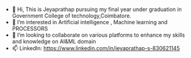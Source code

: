 - 👋 Hi, This is Jeyaprathap pursuing my final year under graduation in Government College of technology,Coimbatore.
- 👀 I’m interested in Artificial intelligence , Machine learning and PROCESSORS 
- 💞️ I’m looking to collaborate on various platforms to enhance my skills and knowledge on AI&ML domain
- 📫 LinkedIn: https://www.linkedin.com/in/jeyaprathap-s-830621145


